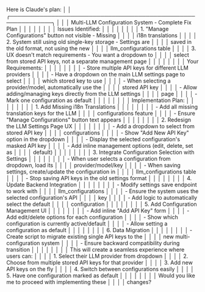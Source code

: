 Here is Claude's plan:                                          │
│ ╭─────────────────────────────────────────────────────────────╮ │
│ │ Multi-LLM Configuration System - Complete Fix Plan          │ │
│ │                                                             │ │
│ │ Issues Identified:                                          │ │
│ │                                                             │ │
│ │ 1. "Manage Configurations" button not visible - Missing     │ │
│ │ i18n translations                                           │ │
│ │ 2. System still using old single-key storage - Settings are │ │
│ │  saved in the old format, not using the new                 │ │
│ │ llm_configurations table                                    │ │
│ │ 3. UX doesn't match requirements - You want a dropdown to   │ │
│ │ select from stored API keys, not a separate management page │ │
│ │                                                             │ │
│ │ Your Requirements:                                          │ │
│ │                                                             │ │
│ │ - Store multiple API keys for different LLM providers       │ │
│ │ - Have a dropdown on the main LLM settings page to select   │ │
│ │ which stored key to use                                     │ │
│ │ - When selecting a provider/model, automatically use the    │ │
│ │ stored API key                                              │ │
│ │ - Allow adding/managing keys directly from the LLM settings │ │
│ │  page                                                       │ │
│ │ - Mark one configuration as default                         │ │
│ │                                                             │ │
│ │ Implementation Plan:                                        │ │
│ │                                                             │ │
│ │ 1. Add Missing i18n Translations                            │ │
│ │                                                             │ │
│ │ - Add all missing translation keys for the LLM              │ │
│ │ configurations feature                                      │ │
│ │ - Ensure "Manage Configurations" button text appears        │ │
│ │                                                             │ │
│ │ 2. Redesign the LLM Settings Page UX                        │ │
│ │                                                             │ │
│ │ - Add a dropdown to select from stored API key              │ │
│ │ configurations                                              │ │
│ │ - Show "Add New API Key" option in the dropdown             │ │
│ │ - Display the selected configuration's masked API key       │ │
│ │ - Add inline management options (edit, delete, set as       │ │
│ │ default)                                                    │ │
│ │                                                             │ │
│ │ 3. Integrate Configuration Selection with Settings          │ │
│ │                                                             │ │
│ │ - When user selects a configuration from dropdown, load its │ │
│ │  provider/model/key                                         │ │
│ │ - When saving settings, create/update the configuration in  │ │
│ │ llm_configurations table                                    │ │
│ │ - Stop saving API keys in the old settings format           │ │
│ │                                                             │ │
│ │ 4. Update Backend Integration                               │ │
│ │                                                             │ │
│ │ - Modify settings save endpoint to work with                │ │
│ │ llm_configurations                                          │ │
│ │ - Ensure the system uses the selected configuration's API   │ │
│ │ key                                                         │ │
│ │ - Add logic to automatically select the default             │ │
│ │ configuration                                               │ │
│ │                                                             │ │
│ │ 5. Add Configuration Management UI                          │ │
│ │                                                             │ │
│ │ - Add inline "Add API Key" form                             │ │
│ │ - Add edit/delete options for each configuration            │ │
│ │ - Show which configuration is currently active/default      │ │
│ │ - Allow setting a configuration as default                  │ │
│ │                                                             │ │
│ │ 6. Data Migration                                           │ │
│ │                                                             │ │
│ │ - Create script to migrate existing single API keys to the  │ │
│ │ new multi-configuration system                              │ │
│ │ - Ensure backward compatibility during transition           │ │
│ │                                                             │ │
│ │ This will create a seamless experience where users can:     │ │
│ │ 1. Select their LLM provider from dropdown                  │ │
│ │ 2. Choose from multiple stored API keys for that provider   │ │
│ │ 3. Add new API keys on the fly                              │ │
│ │ 4. Switch between configurations easily                     │ │
│ │ 5. Have one configuration marked as default                 │ │
│ │                                                             │ │
│ │ Would you like me to proceed with implementing these        │ │
│ │ changes?
